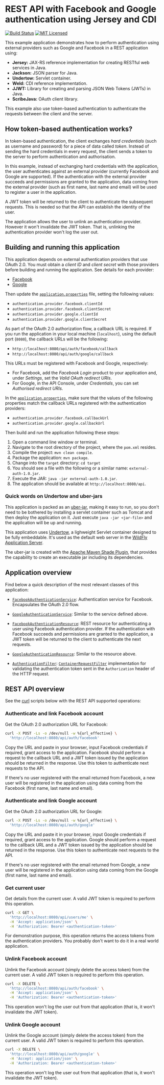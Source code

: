 # REST API with Facebook and Google authentication using Jersey and CDI

[![Build Status](https://travis-ci.org/cassiomolin/jersey-jwt-external-auth.svg?branch=master)](https://travis-ci.org/cassiomolin/jersey-jwt-external-auth)
[![MIT Licensed](https://img.shields.io/badge/license-MIT-blue.svg)](https://raw.githubusercontent.com/cassiomolin/jersey-jwt-external-auth/master/LICENSE.txt)

This example application demonstrates how to perform authentication using external providers such as Google and Facebook in a REST application using:

 - **Jersey:** JAX-RS reference implementation for creating RESTful web services in Java.
 - **Jackson:** JSON parser for Java.
 - **Undertow:** Servlet container.
 - **Weld:** CDI reference implementation.
 - **JJWT:** Library for creating and parsing JSON Web Tokens (JWTs) in Java.
 - **ScribeJava:** OAuth client library.

This example also use token-based authentication to authenticate the requests between the client and the server.

## How token-based authentication works?

In token-based authentication, the client exchanges _hard credentials_ (such as username and password) for a piece of data called _token_. Instead of sending the hard credentials in every request, the client sends a token to the server to perform authentication and authorisation.

In this example, instead of exchanging hard credentials with the application, the user authenticates against an external provider (currently Facebook and Google are supported). If the authentication with the external provider succeeds and permissions are granted to the application, data coming from the external provider (such as first name, last name and email) will be used to register a user in the application.

A JWT token will be returned to the client to authenticate the subsequent requests. This is needed so that the API can establish the identity of the user.

The application allows the user to unlink an authentication provider. However it won't invalidate the JWT token. That is, unlinking the authentication provider won't log the user out.

## Building and running this application

This application depends on external authentication providers that use OAuth 2.0. You must obtain a _client ID_ and _client secret_ with those providers before building and running the application. See details for each provider:

- [Facebook](https://developers.facebook.com/docs/apps/register)
- [Google](https://developers.google.com/identity/sign-in/web/devconsole-project)

Then update the [`application.properties`](/src/main/resources/application.properties) file, setting the following values:

- `authentication.provider.facebook.clientId`
- `authentication.provider.facebook.clientSecret`
- `authentication.provider.google.clientId`
- `authentication.provider.google.clientSecret`

As part of the OAuth 2.0 authorization flow, a callback URL is required. If you run the application in your local machine (`localhost`), using the default port (`8080`), the callback URLs will be the following:

- `http://localhost:8080/api/auth/facebook/callback`
- `http://localhost:8080/api/auth/google/callback`

This URLs must be registered with Facebook and Google, respectively:

- For Facebook, add the _Facebook Login_ product to your application and, under _Settings_, set the _Valid OAuth redirect URIs_.
- For Google, in the API Console, under _Credentials_, you can set _Authorised redirect URIs_.

In the [`application.properties`](/src/main/resources/application.properties), make sure that the values of the following properties match the callback URLs registered with the authentication providers:

- `authentication.provider.facebook.callbackUrl`
- `authentication.provider.google.callbackUrl`

Then build and run the application following these steps:

1. Open a command line window or terminal.
1. Navigate to the root directory of the project, where the `pom.xml` resides.
1. Compile the project: `mvn clean compile`.
1. Package the application: `mvn package`.
1. Change into the `target` directory: `cd target`
1. You should see a file with the following or a similar name: `external-auth-1.0.jar`.
1. Execute the JAR: `java -jar external-auth-1.0.jar`.
1. The application should be available at `http://localhost:8080/api`.

### Quick words on Undertow and uber-jars

This application is packed as an [uber-jar](https://stackoverflow.com/q/11947037/1426227), making it easy to run, so you don't need to be bothered by installing a servlet container such as Tomcat and then deploy the application on it. Just execute `java -jar <jar-file>` and the application will be up and running.

This application uses [Undertow](http://undertow.io/), a lighweight Servlet container designed to be fully embeddable. It's used as the default web server in the [WildFly Application Server](http://wildfly.org/).

The uber-jar is created with the [Apache Maven Shade Plugin](https://maven.apache.org/plugins/maven-shade-plugin/), that provides the capability to create an executable jar including its dependencies.

## Application overview

Find below a quick description of the most relevant classes of this application:

- [`FacebookAuthenticationService`](/src/main/java/com/cassiomolin/example/service/external/FacebookAuthenticationService.java): Authentication service for Facebook. Encapsulates the OAuth 2.0 flow.

- [`GoogleAuthenticationService`](/src/main/java/com/cassiomolin/example/service/external/GoogleAuthenticationService.java): Similar to the service defined above.

- [`FacebookAuthenticationResource`](/src/main/java/com/cassiomolin/example/api/resources/FacebookAuthenticationResource.java): REST resource for authenticating a user using Facebook authentication provider. If the authentication with Facebook succeeds and permissions are granted to the application, a JWT token will be returned to the client to authenticate the next requests.

- [`GoogleAuthenticationResource`](/src/main/java/com/cassiomolin/example/api/resources/FacebookAuthenticationResource.java): Similar to the resource above.

- [`AuthenticationFilter`](/src/main/java/com/cassiomolin/example/api/providers/AuthenticationFilter.java): [`ContainerRequestFilter`](https://docs.oracle.com/javaee/7/api/javax/ws/rs/container/ContainerRequestFilter.html) implementation for validating the authentication token sent in the `Authorization` header of the HTTP request.

## REST API overview

See the [curl][] scripts below with the REST API supported operations:

### Authenticate and link Facebook account

Get the OAuth 2.0 authorization URL for Facebook:

```bash
curl -X POST -Ls -o /dev/null -w %{url_effective} \
  'http://localhost:8080/api/auth/facebook'
```

Copy the URL and paste in your browser, input Facebook credentials if required, grant access to the application. Facebook should perform a request to the callback URL and a JWT token issued by the application should be returned in the response. Use this token to authenticate next requests to the API.

If there's no user registered with the email returned from Facebook, a new user will be registered in the application using data coming from the Facebook (first name, last name and email).

### Authenticate and link Google account

Get the OAuth 2.0 authorization URL for Google:

```bash
curl -X POST -Ls -o /dev/null -w %{url_effective} \
  'http://localhost:8080/api/auth/google'
```

Copy the URL and paste it in your browser, input Google credentials if required, grant access to the application. Google should perform a request to the callback URL and a JWT token issued by the application should be returned in the response. Use this token to authenticate next requests to the API.

If there's no user registered with the email returned from Google, a new user will be registered in the application using data coming from the Google (first name, last name and email).

### Get current user

Get details from the current user. A valid JWT token is required to perform this operation.

```bash
curl -X GET \
  'http://localhost:8080/api/users/me' \
  -H 'Accept: application/json' \
  -H 'Authorization: Bearer <authentication-token>'
```

For demonstration purpose, this operation returns the access tokens from the authentication providers. You probably don't want to do it in a real world application.

### Unlink Facebook account

Unlink the Facebook account (simply delete the access token) from the current user. A valid JWT token is required to perform this operation.

```bash
curl -X DELETE \
  'http://localhost:8080/api/auth/facebook' \
  -H 'Accept: application/json' \
  -H 'Authorization: Bearer <authentication-token>'
```

This operation won't log the user out from that application (that is, it won't invalidate the JWT token).

### Unlink Google account

Unlink the Google account (simply delete the access token) from the current user. A valid JWT token is required to perform this operation.

```bash
curl -X DELETE \
  'http://localhost:8080/api/auth/google' \
  -H 'Accept: application/json' \
  -H 'Authorization: Bearer <authentication-token>'
```

This operation won't log the user out from that application (that is, it won't invalidate the JWT token).


[Postman]: https://www.getpostman.com/
[curl]: https://curl.haxx.se/
